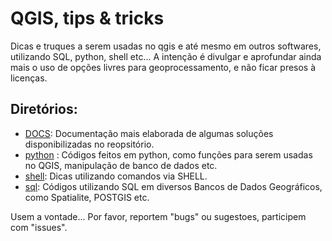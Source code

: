 # QGIS, tips & tricks
Dicas e truques a serem usadas no qgis e até mesmo em outros softwares, utilizando SQL, python, shell etc...
A intenção é divulgar e aprofundar ainda mais o uso de opções livres para geoprocessamento, e não ficar presos à licenças.

## Diretórios:

* [DOCS](https://github.com/kylefelipe/qgis-tips-tricks/tree/master/docs): Documentação mais elaborada de algumas soluções disponibilizadas no reopsitório.
* [python](https://github.com/kylefelipe/qgis-tips-tricks/tree/master/python) : Códigos feitos em python, como funções para serem usadas no QGIS, manipulação de banco de dados etc.
* [shell](https://github.com/kylefelipe/qgis-tips-tricks/tree/master/shel): Dicas utilizando comandos via SHELL.
* [sql](https://github.com/kylefelipe/qgis-tips-tricks/tree/master/sql): Códigos utilizando SQL em diversos Bancos de Dados Geográficos, como Spatialite, POSTGIS etc.

Usem a vontade...
Por favor, reportem "bugs" ou sugestoes, participem com "issues".
